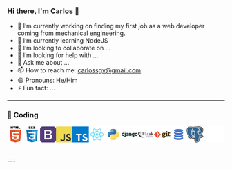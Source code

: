 ### Hi there, I'm Carlos 👋

- 🔭 I’m currently working on finding my first job as a web developer coming from mechanical engineering.
- 🌱 I’m currently learning NodeJS
- 👯 I’m looking to collaborate on ...
- 🤔 I’m looking for help with ...
- 💬 Ask me about ...
- 📫 How to reach me: [carlossgv@gmail.com][email]
- 😄 Pronouns: He/Him
- ⚡ Fun fact: ...

---

### :rocket: Coding

<div style="display: flex; background: white">
<img alt="html" width="7.5%" src=https://raw.githubusercontent.com/github/explore/80688e429a7d4ef2fca1e82350fe8e3517d3494d/topics/html/html.png />

<img alt="css" width="7.5%" src=https://raw.githubusercontent.com/github/explore/80688e429a7d4ef2fca1e82350fe8e3517d3494d/topics/css/css.png />

<img alt="bootstrap" width="7.5%" src=https://raw.githubusercontent.com/github/explore/80688e429a7d4ef2fca1e82350fe8e3517d3494d/topics/bootstrap/bootstrap.png />

<img alt="javascript" width="7.5%" src=https://raw.githubusercontent.com/github/explore/80688e429a7d4ef2fca1e82350fe8e3517d3494d/topics/javascript/javascript.png />

<img alt="typescript" width="7.5%" src=https://raw.githubusercontent.com/github/explore/80688e429a7d4ef2fca1e82350fe8e3517d3494d/topics/typescript/typescript.png />

<img alt="react" width="7.5%" src=https://raw.githubusercontent.com/github/explore/80688e429a7d4ef2fca1e82350fe8e3517d3494d/topics/react/react.png />

<img alt="python" width="7.5%" src=https://raw.githubusercontent.com/github/explore/80688e429a7d4ef2fca1e82350fe8e3517d3494d/topics/python/python.png />

<img alt="django" width="7.5%" src=https://raw.githubusercontent.com/github/explore/80688e429a7d4ef2fca1e82350fe8e3517d3494d/topics/django/django.png />

<img alt="flask" width="7.5%" src=https://raw.githubusercontent.com/github/explore/80688e429a7d4ef2fca1e82350fe8e3517d3494d/topics/flask/flask.png />

<img alt="git" width="7.5%" src=https://raw.githubusercontent.com/github/explore/80688e429a7d4ef2fca1e82350fe8e3517d3494d/topics/git/git.png />

<img alt="sql" width="7.5%" src=https://raw.githubusercontent.com/github/explore/80688e429a7d4ef2fca1e82350fe8e3517d3494d/topics/sql/sql.png />

<img alt="postgresql" width="7.5%" src=https://raw.githubusercontent.com/github/explore/80688e429a7d4ef2fca1e82350fe8e3517d3494d/topics/postgresql/postgresql.png />
</div>
<br></br>
---

[email]: mailto:carlossgv@gmail.com
